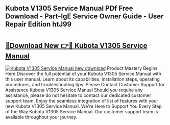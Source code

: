 ## Kubota V1305 Service Manual PDf Free Download - Part-IgE Service Owner Guide - User Repair Edition htJ99

# <h2><a href="http://bc89959.oget.top/?id=Kubota+V1305+Service+Manual">🔗Download New 👉🔴 Kubota V1305 Service Manual</a></h2>

[![Kubota V1305 Service Manual new download](https://i.imgur.com/5g1atiW.png)](http://bc89959.oget.top/?id=Kubota+V1305+Service+Manual)
Product Mastery Begins Here Discover the full potential of your Kubota V1305 Service Manual with this user manual. Learn about its capabilities, installation steps, operating procedures, and troubleshooting tips. Please Contact Customer Support for Assistance Kubota V1305 Service Manual Should you require any assistance, please do not hesitate to contact our dedicated customer support team. Enjoy the seamless integration of list of features with your new Kubota V1305 Service Manual. We're Here to Support You Every Step of the Way Kubota V1305 Service Manual. Our customer support team is available throughout your journey.
